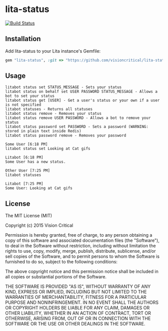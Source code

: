 # lita-status

[![Build Status](https://travis-ci.org/Ginja/lita-status.png?branch=master)](https://travis-ci.org/Ginja/lita-status)

## Installation

Add lita-status to your Lita instance's Gemfile:

``` ruby
gem "lita-status", :git => "https://github.com/visioncritical/lita-status"
```

## Usage

```
litabot status set STATUS_MESSAGE - Sets your status
litabot status on behalf set USER PASSWORD STATUS_MESSAGE - Allows a bot to set your status
litabot status get [USER] - Get a user's status or your own if a user is not specified
litabot statuses - Returns all statuses
litabot status remove - Removes your status
litabot status remove USER PASSWORD - Allows a bot to remove your status
litabot status password set PASSWORD - Sets a password (WARNING: stored in plain text inside Redis)
litabot status password remove - Removes your password
```

```
Some User [6:18 PM] 
litabot status set Looking at Cat gifs

Litabot [6:18 PM] 
Some User has a new status.

Other User [7:25 PM] 
litabot statuses

Litabot [7:25 PM] 
Some User: Looking at Cat gifs
```

## License

The MIT License (MIT)

Copyright (c) 2015 Vision Critical

Permission is hereby granted, free of charge, to any person obtaining a copy
of this software and associated documentation files (the "Software"), to deal
in the Software without restriction, including without limitation the rights
to use, copy, modify, merge, publish, distribute, sublicense, and/or sell
copies of the Software, and to permit persons to whom the Software is
furnished to do so, subject to the following conditions:

The above copyright notice and this permission notice shall be included in all
copies or substantial portions of the Software.

THE SOFTWARE IS PROVIDED "AS IS", WITHOUT WARRANTY OF ANY KIND, EXPRESS OR
IMPLIED, INCLUDING BUT NOT LIMITED TO THE WARRANTIES OF MERCHANTABILITY,
FITNESS FOR A PARTICULAR PURPOSE AND NONINFRINGEMENT. IN NO EVENT SHALL THE
AUTHORS OR COPYRIGHT HOLDERS BE LIABLE FOR ANY CLAIM, DAMAGES OR OTHER
LIABILITY, WHETHER IN AN ACTION OF CONTRACT, TORT OR OTHERWISE, ARISING FROM,
OUT OF OR IN CONNECTION WITH THE SOFTWARE OR THE USE OR OTHER DEALINGS IN THE
SOFTWARE.